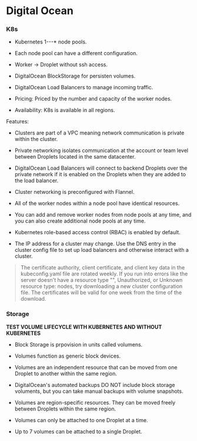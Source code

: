 # Digital Ocean

### K8s

- Kubernetes 1---\* node pools.

- Each node pool can have a different configuration.

- Worker -> Droplet without ssh access.

- DigitalOcean BlockStorage for persisten volumes.

- DigitalOcean Load Balancers to manage incoming traffic.

- Pricing: Priced by the number and capacity of the worker nodes.

- Availability: K8s is available in all regions.

Features:

- Clusters are part of a VPC meaning network communication is private within
the cluster.

- Private networking isolates communication at the account or team level between
Droplets located in the same datacenter.

- DigitalOcean Load Balancers will connect to backend Droplets over the private
network if it is enabled on the Droplets when they are added to the load balancer.

-  Cluster networking is preconfigured with Flannel.

- All of the worker nodes within a node pool have identical resources.

- You can add and remove worker nodes from node pools at any time, and you can
also create additional node pools at any time.

- Kubernetes role-based access control (RBAC) is enabled by default.

- The IP address for a cluster may change. Use the DNS entry in the cluster
config file to set up load balancers and otherwise interact with a cluster.

> The certificate authority, client certificate, and client key data in the
kubeconfig.yaml file are rotated weekly. If you run into errors like the server
doesn't have a resource type "<resource>", Unauthorized, or Unknown resource
type: nodes, try downloading a new cluster configuration file. The certificates
will be valid for one week from the time of the download.

### Storage

**TEST VOLUME LIFECYCLE WITH KUBERNETES AND WITHOUT KUBERNETES**

- Block Storage is prpovision in units called volumens.

- Volumes function as generic block devices.

- Volumes are an independent resource that can be moved from one Droplet to
another within the same region.

- DigitalOcean's automated backups DO NOT include block storage voluments, but
you can take manual backups with volume snapshots.

- Volumes are region-specific resources. They can be moved freely between Droplets
within the same region.

- Volumes can only be attached to one Droplet at a time.

- Up to 7 volumes can be attached to a single Droplet.
